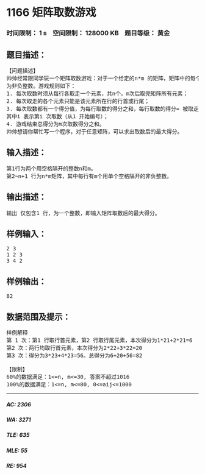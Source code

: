 # 1166 矩阵取数游戏   
### 时间限制： 1 s&nbsp;&nbsp;&nbsp;&nbsp;空间限制： 128000 KB&nbsp;&nbsp;&nbsp;&nbsp;题目等级： 黄金  
## 题目描述：  

<pre>
【问题描述】  
帅帅经常跟同学玩一个矩阵取数游戏：对于一个给定的n*m 的矩阵，矩阵中的每个元素aij均  
为非负整数。游戏规则如下：  
1. 每次取数时须从每行各取走一个元素，共n个。m次后取完矩阵所有元素；  
2. 每次取走的各个元素只能是该元素所在行的行首或行尾；  
3. 每次取数都有一个得分值，为每行取数的得分之和，每行取数的得分= 被取走的元素值*2i，  
其中i 表示第i 次取数（从1 开始编号）；  
4. 游戏结束总得分为m次取数得分之和。  
帅帅想请你帮忙写一个程序，对于任意矩阵，可以求出取数后的最大得分。
</pre>
  
  
## 输入描述：  

<pre>
第1行为两个用空格隔开的整数n和m。  
第2~n+1 行为n*m矩阵，其中每行有m个用单个空格隔开的非负整数。
</pre>
  
  
## 输出描述：  

<pre>
输出 仅包含1 行，为一个整数，即输入矩阵取数后的最大得分。
</pre>
  
  
## 样例输入：  

<pre>
2 3  
1 2 3  
3 4 2
</pre>
  
  
## 样例输出：  

<pre>
82
</pre>
  
  
## 数据范围及提示：  

<pre>
样例解释
第 1 次：第1 行取行首元素，第2 行取行尾元素，本次得分为1*21+2*21=6  
第2 次：两行均取行首元素，本次得分为2*22+3*22=20  
第3 次：得分为3*23+4*23=56。总得分为6+20+56=82
 
【限制】  
60%的数据满足：1<=n, m<=30, 答案不超过1016  
100%的数据满足：1<=n, m<=80, 0<=aij<=1000
</pre>
  
  
***  

##### AC: 2306  
##### WA: 3271  
##### TLE: 635  
##### MLE: 55  
##### RE: 954  
